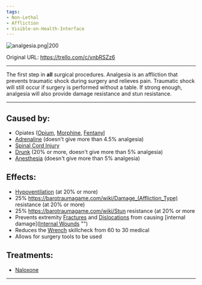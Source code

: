 ```yaml
---
tags:
- Non-Lethal
- Affliction
- Visible-on-Health-Interface
---
```


![analgesia.png\|200](/Torso/Analgesia%20-%20Attachments/6718845db30472d958dd7b63.png)

Original URL: https://trello.com/c/vnbRSZz6

---

The first step in **all** surgical procedures. Analgesia is an affliction that prevents traumatic shock during surgery and relieves pain. Traumatic shock will still occur if surgery is performed without a table. If strong enough, analgesia will also provide damage resistance and stun resistance.

---

## Caused by:

- Opiates ([Opium](../Items/Opium.md), [Morphine](../Items/Morphine.md), [Fentanyl](../Items/Fentanyl.md)
- [Adrenaline](../Items/Adrenaline.md) (doesn't give more than 4.5% analgesia)
- [Spinal Cord Injury](../Head_Brain/Spinal%20Cord%20Injury.md)
- [Drunk](../Head_Brain/Drunk.md) (20% or more, doesn't give more than 5% analgesia)
- [Anesthesia](Anesthesia.md) (doesn't give more than 5% analgesia)

## Effects:

- [Hypoventilation](../Lungs/Hypoventilation.md) (at 20% or more)
- 25% https://barotraumagame.com/wiki/Damage_(Affliction_Type) resistance (at 20% or more)
- 25% https://barotraumagame.com/wiki/Stun resistance (at 20% or more
- Prevents extremity [Fractures](../Bones/Fractures.md) and [Dislocations](../Bones/Dislocations.md) from causing [internal damage]([Internal Wounds](../Any%20bodypart/Internal%20Wounds.md) "‌")
- Reduces the [Wrench](../Items/Wrench.md) skillcheck from 60 to 30 medical
- Allows for surgery tools to be used

## Treatments:

- [Naloxone](../Items/Naloxone.md)

---

